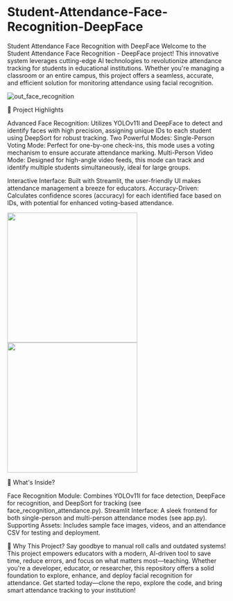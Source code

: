 # Student-Attendance-Face-Recognition-DeepFace

Student Attendance Face Recognition with DeepFace
Welcome to the Student Attendance Face Recognition - DeepFace project! This innovative system leverages cutting-edge AI technologies to revolutionize attendance tracking for students in educational institutions. Whether you're managing a classroom or an entire campus, this project offers a seamless, accurate, and efficient solution for monitoring attendance using facial recognition.

![out_face_recognition](https://github.com/user-attachments/assets/1ed6d4a7-fb28-4d41-9f08-6013d64ddd08)

🚀 Project Highlights

Advanced Face Recognition: Utilizes YOLOv11l and DeepFace to detect and identify faces with high precision, assigning unique IDs to each student using DeepSort for robust tracking.
Two Powerful Modes:
Single-Person Voting Mode: Perfect for one-by-one check-ins, this mode uses a voting mechanism to ensure accurate attendance marking.
Multi-Person Video Mode: Designed for high-angle video feeds, this mode can track and identify multiple students simultaneously, ideal for large groups.


Interactive Interface: Built with Streamlit, the user-friendly UI makes attendance management a breeze for educators.
Accuracy-Driven: Calculates confidence scores (accuracy) for each identified face based on IDs, with potential for enhanced voting-based attendance.

<img src="https://github.com/user-attachments/assets/dad3efff-cfd0-42ec-919b-207b229a886f" width="300"/> <img src="https://github.com/user-attachments/assets/ba5b9a04-b144-44a1-baa2-53d47a6c54f5" width="300"/>


📂 What's Inside?

Face Recognition Module: Combines YOLOv11l for face detection, DeepFace for recognition, and DeepSort for tracking (see face_recognition_attendance.py).
Streamlit Interface: A sleek frontend for both single-person and multi-person attendance modes (see app.py).
Supporting Assets: Includes sample face images, videos, and an attendance CSV for testing and deployment.

🌟 Why This Project?
Say goodbye to manual roll calls and outdated systems! This project empowers educators with a modern, AI-driven tool to save time, reduce errors, and focus on what matters most—teaching. Whether you're a developer, educator, or researcher, this repository offers a solid foundation to explore, enhance, and deploy facial recognition for attendance.
Get started today—clone the repo, explore the code, and bring smart attendance tracking to your institution!
